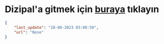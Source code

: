 # Dizipal'a gitmek için [buraya](None) tıklayın
    
```json
{
    "last_update": "28-08-2023 03:00:50",
    "url": "None"
}
```